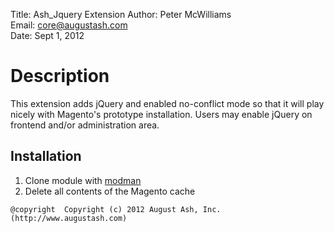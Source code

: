 Title:  Ash_Jquery Extension
Author: Peter McWilliams  
Email:  core@augustash.com  
Date:   Sept 1, 2012  

# Description

This extension adds jQuery and enabled no-conflict mode so that it will play 
nicely with Magento's prototype installation. Users may enable jQuery on frontend
and/or administration area.

Installation
------------

1. Clone module with [modman](https://github.com/colinmollenhour/modman)
2. Delete all contents of the Magento cache

```
@copyright  Copyright (c) 2012 August Ash, Inc. (http://www.augustash.com)
```
